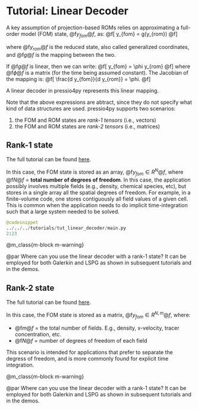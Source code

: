 

# Tutorial: Linear Decoder

A key assumption of projection-based ROMs relies on approximating
a full-order model (FOM) state, @f$y_{fom}@f$, as:
@f[
y_{fom} = g(y_{rom})
@f]

where @f$y_{rom}@f$ is the reduced state, also called
generalized coordinates, and @f$g@f$ is the mapping between the two.

If @f$g@f$ is linear, then we can write:
@f[
y_{fom} = \phi y_{rom}
@f]
where @f$\phi@f$ is a matrix (for the time being assumed constant).
The Jacobian of the mapping is:
@f[
\frac{d y_{fom}}{d y_{rom}} = \phi.
@f]

A linear decoder in pressio4py represents this linear mapping.

Note that the above expressions are abtract, since they do not specify
what kind of data structures are used.
pressio4py supports two scenarios:
1. the FOM and ROM states are *rank-1 tensors* (i.e., vectors)
2. the FOM and ROM states are *rank-2 tensors* (i.e., matrices)


## Rank-1 state
The full tutorial can be found [here](https://github.com/Pressio/pressio4py/blob/master/tutorials/tut_linear_decoder/main.py).

In this case, the FOM state is stored as an array, @f$y_{fom} \in R^N@f$,
where @f$N@f$ = **total number of degrees of freedom**.
In this case, the application possibly involves multiple fields (e.g., density, chemical species, etc),
but stores in a single array all the spatial degrees of freedom.
For example, in a finite-volume code, one stores contiguously all field values of a given cell.
This is common when the application needs to do implicit time-integration
such that a large system needed to be solved.


```py
@codesnippet
../../../tutorials/tut_linear_decoder/main.py
2:23
```

@m_class{m-block m-warning}

@par Where can you use the linear decoder with a rank-1 state?
It can be employed for both Galerkin and LSPG
as shown in subsequent tutorials and in the demos.



## Rank-2 state
The full tutorial can be found [here](https://github.com/Pressio/pressio4py/blob/master/tutorials/tut_linear_decoder/main.py).

In this case, the FOM state is stored as a matrix, @f$y_{fom} \in R^{N,m}@f$, where:
* @f$m@f$ = the total number of fields. E.g., density, x-velocity, tracer concentration, etc.
* @f$N@f$ = number of degrees of freedom of each field

This scenario is intended for applications that prefer to separate the degress of freedom,
and is more commonly found for explicit time integration.


@m_class{m-block m-warning}

@par Where can you use the linear decoder with a rank-1 state?
It can be employed for both Galerkin and LSPG
as shown in subsequent tutorials and in the demos.

